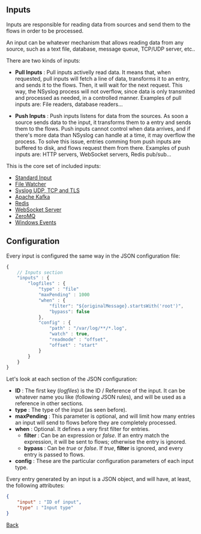 ## Inputs

Inputs are responsible for reading data from sources and send them to the flows in order to be processed.

An input can be whatever mechanism that allows reading data from any source, such as a text file, database, message queue, TCP/UDP server, etc..

There are two kinds of inputs:

* **Pull Inputs** : Pull inputs activelly read data. It means that, when requested, pull inputs will fetch a line of data, transforms it to an entry, and sends it to the flows. Then, it will wait for the next request. This way, the NSyslog process will not overflow, since data is only transmited and processed as needed, in a controlled manner. Examples of pull inputs are: File readers, database readers...

* **Push Inputs** : Push inputs listens for data from the sources. As soon a source sends data to the input, it transforms them to a entry and sends them to the flows. Push inputs cannot control when data arrives, and if there's more data than NSyslog can handle at a time, it may overflow the process. To solve this issue, entries comming from push inputs are buffered to disk, and flows request them from there. Examples of push inputs are: HTTP servers, WebSocket servers, Redis pub/sub...

This is the core set of included inputs:

* [Standard Input](stdin.md)
* [File Watcher](file.md)
* [Syslog UDP, TCP and TLS](syslog.md)
* [Apache Kafka](kafka.md)
* [Redis](redis.md)
* [WebSocket Server](ws.md)
* [ZeroMQ](zmq.md)
* [Windows Events](windows.md)

## Configuration
Every input is configured the same way in the JSON configuration file:

```javascript
{
	// Inputs section
	"inputs" : {
		"logfiles" : {
			"type" : "file"
			"maxPending" : 1000
			"when" : {
				"filter": "${originalMessage}.startsWith('root')",
				"bypass": false
			},
			"config" : {
				"path" : "/var/log/**/*.log",
				"watch" : true,
				"readmode" : "offset",
				"offset" : "start"				
			}
		}
	}
}
```

Let's look at each section of the JSON configuration:
* **ID** : The first key (*logfiles*) is the ID / Reference of the input. It can be whatever name you like (following JSON rules), and will be used as a reference in other sections.
* **type** : The type of the input (as seen before).
* **maxPending** : This parameter is optional, and will limit how many entries an input will send to flows before they are completely processed.
* **when** : Optional. It defines a very first filter for entries.
	* **filter** : Can be an expression or *false*. If an entry match the expression, it will be sent to flows; otherwise the entry is ignored.
	* **bypass** : Can be *true* or *false*. If *true*, **filter** is ignored, and every entry is passed to flows.
* **config** : These are the particular configuration parameters of each input type.

Every entry generated by an input is a JSON object, and will have, at least, the following attributes:
```json
{
	"input" : "ID of input",
	"type" : "Input type"
}
```

[Back](../README.md)
